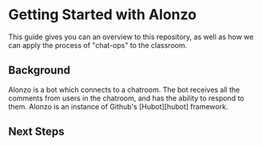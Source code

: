 # Getting Started with Alonzo

This guide gives you can an overview to this repository, as well as how we can apply the process of "chat-ops" to the classroom.

## Background
Alonzo is a bot which connects to a chatroom. The bot receives all the comments from users in the chatroom, and has the ability to respond to them. Alonzo is an instance of Github's [Hubot][hubot] framework. 

## Next Steps

